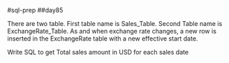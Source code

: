 #sql-prep
##day85

There are two table. First table name is Sales_Table. Second Table name is ExchangeRate_Table. As and when exchange rate changes, a new row is inserted in the ExchangeRate table with a new effective start date.

Write SQL to get Total  sales amount in USD for each sales date
